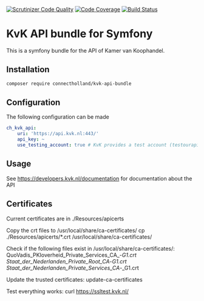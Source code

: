[![Scrutinizer Code Quality](https://scrutinizer-ci.com/g/ConnectHolland/kvk-api-bundle/badges/quality-score.png?b=master&s=22d7d456cfe3dedc0f4ff0921512b0b0f08cf460)](https://scrutinizer-ci.com/g/ConnectHolland/kvk-api-bundle/?branch=master)
[![Code Coverage](https://scrutinizer-ci.com/g/ConnectHolland/kvk-api-bundle/badges/coverage.png?b=master&s=901b47ddc83e624076c860bd3f28813d6a12365e)](https://scrutinizer-ci.com/g/ConnectHolland/kvk-api-bundle/?branch=master)
[![Build Status](https://scrutinizer-ci.com/g/ConnectHolland/kvk-api-bundle/badges/build.png?b=master&s=b9debb5650bf235964f295f1741e36650bff2fff)](https://scrutinizer-ci.com/g/ConnectHolland/kvk-api-bundle/build-status/master)

# KvK API bundle for Symfony
This is a symfony bundle for the API of Kamer van Koophandel.

## Installation
```bash
composer require connectholland/kvk-api-bundle
```

## Configuration
The following configuration can be made
```yaml
ch_kvk_api:
    uri: 'https://api.kvk.nl:443/'
    api_key: ~
    use_testing_account: true # KvK provides a test account (testourapis) with a limited dataset.
```

## Usage
See https://developers.kvk.nl/documentation for documentation about the API

## Certificates

Current certificates are in ./Resources/apicerts 

Copy the crt files to /usr/local/share/ca-certificates/
cp ./Resources/apicerts/*.crt /usr/local/share/ca-certificates/

Check if the following files exist in /usr/local/share/ca-certificates/:
QuoVadis_PKIoverheid_Private_Services_CA_-_G1.crt
Staat_der_Nederlanden_Private_Root_CA_-_G1.crt
Staat_der_Nederlanden_Private_Services_CA_-_G1.crt

Update the trusted certificates:
update-ca-certificates

Test everything works:
curl https://ssltest.kvk.nl/
